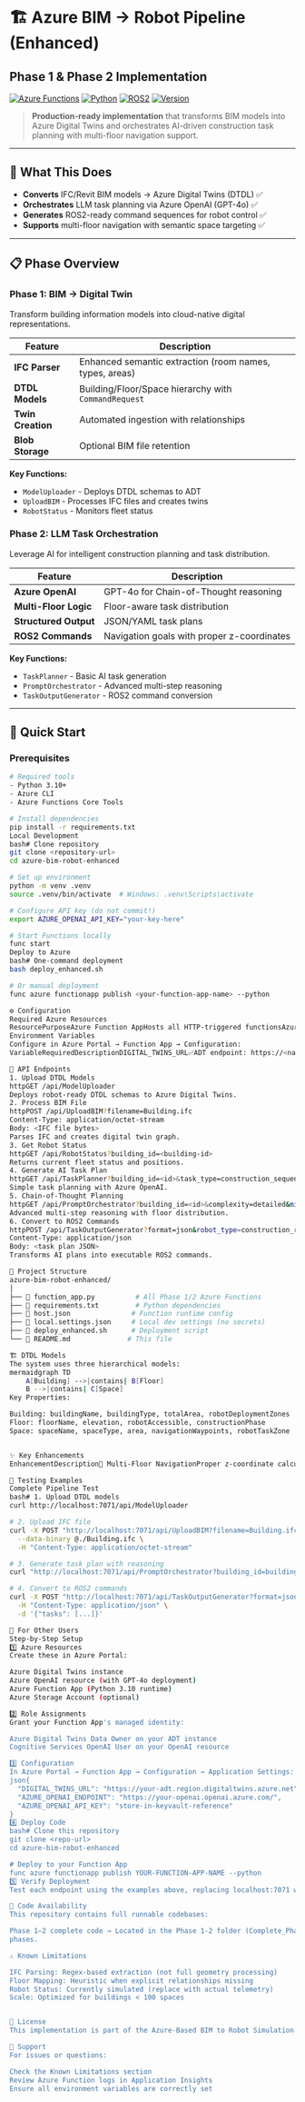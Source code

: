 # 🏗️ Azure BIM → Robot Pipeline (Enhanced)
## Phase 1 & Phase 2 Implementation

[![Azure Functions](https://img.shields.io/badge/Azure-Functions-0078D4?logo=azure-functions)](https://azure.microsoft.com/services/functions/)
[![Python](https://img.shields.io/badge/Python-3.10+-3776AB?logo=python)](https://www.python.org/)
[![ROS2](https://img.shields.io/badge/ROS2-Ready-22314E?logo=ros)](https://www.ros.org/)
[![Version](https://img.shields.io/badge/Version-10.0-green)](https://github.com)

> **Production-ready implementation** that transforms BIM models into Azure Digital Twins and orchestrates AI-driven construction task planning with multi-floor navigation support.

---

## 🎯 What This Does

- **Converts** IFC/Revit BIM models → Azure Digital Twins (DTDL) ✅
- **Orchestrates** LLM task planning via Azure OpenAI (GPT-4o) ✅  
- **Generates** ROS2-ready command sequences for robot control ✅
- **Supports** multi-floor navigation with semantic space targeting ✅

---

## 📋 Phase Overview

### **Phase 1: BIM → Digital Twin**
Transform building information models into cloud-native digital representations.

| Feature | Description |
|---------|-------------|
| **IFC Parser** | Enhanced semantic extraction (room names, types, areas) |
| **DTDL Models** | Building/Floor/Space hierarchy with `CommandRequest` |
| **Twin Creation** | Automated ingestion with relationships |
| **Blob Storage** | Optional BIM file retention |

**Key Functions:**
- `ModelUploader` - Deploys DTDL schemas to ADT
- `UploadBIM` - Processes IFC files and creates twins
- `RobotStatus` - Monitors fleet status

### **Phase 2: LLM Task Orchestration**
Leverage AI for intelligent construction planning and task distribution.

| Feature | Description |
|---------|-------------|
| **Azure OpenAI** | GPT-4o for Chain-of-Thought reasoning |
| **Multi-Floor Logic** | Floor-aware task distribution |
| **Structured Output** | JSON/YAML task plans |
| **ROS2 Commands** | Navigation goals with proper z-coordinates |

**Key Functions:**
- `TaskPlanner` - Basic AI task generation
- `PromptOrchestrator` - Advanced multi-step reasoning
- `TaskOutputGenerator` - ROS2 command conversion

---

## 🚀 Quick Start

### **Prerequisites**
```bash
# Required tools
- Python 3.10+
- Azure CLI
- Azure Functions Core Tools

# Install dependencies
pip install -r requirements.txt
Local Development
bash# Clone repository
git clone <repository-url>
cd azure-bim-robot-enhanced

# Set up environment
python -m venv .venv
source .venv/bin/activate  # Windows: .venv\Scripts\activate

# Configure API key (do not commit!)
export AZURE_OPENAI_API_KEY="your-key-here"

# Start Functions locally
func start
Deploy to Azure
bash# One-command deployment
bash deploy_enhanced.sh

# Or manual deployment
func azure functionapp publish <your-function-app-name> --python

⚙️ Configuration
Required Azure Resources
ResourcePurposeAzure Function AppHosts all HTTP-triggered functionsAzure Digital TwinsStores building digital representationAzure OpenAIProvides GPT-4o for task planningAzure Storage (Optional)Stores uploaded BIM files
Environment Variables
Configure in Azure Portal → Function App → Configuration:
VariableRequiredDescriptionDIGITAL_TWINS_URL✅ADT endpoint: https://<name>.<region>.digitaltwins.azure.netAZURE_OPENAI_ENDPOINT✅OpenAI endpoint: https://<name>.openai.azure.com/AZURE_OPENAI_API_KEY✅Store in Key Vault or App Settings (never in code)STORAGE_CONNECTION_STRING⭕For BIM file storage in Blob

📡 API Endpoints
1. Upload DTDL Models
httpGET /api/ModelUploader
Deploys robot-ready DTDL schemas to Azure Digital Twins.
2. Process BIM File
httpPOST /api/UploadBIM?filename=Building.ifc
Content-Type: application/octet-stream
Body: <IFC file bytes>
Parses IFC and creates digital twin graph.
3. Get Robot Status
httpGET /api/RobotStatus?building_id=<building-id>
Returns current fleet status and positions.
4. Generate AI Task Plan
httpGET /api/TaskPlanner?building_id=<id>&task_type=construction_sequence
Simple task planning with Azure OpenAI.
5. Chain-of-Thought Planning
httpGET /api/PromptOrchestrator?building_id=<id>&complexity=detailed&min_nav_per_floor=4&require_upper_floor=true
Advanced multi-step reasoning with floor distribution.
6. Convert to ROS2 Commands
httpPOST /api/TaskOutputGenerator?format=json&robot_type=construction_robot
Content-Type: application/json
Body: <task plan JSON>
Transforms AI plans into executable ROS2 commands.

📂 Project Structure
azure-bim-robot-enhanced/
│
├── 📄 function_app.py          # All Phase 1/2 Azure Functions
├── 📄 requirements.txt         # Python dependencies
├── 📄 host.json               # Function runtime config
├── 📄 local.settings.json     # Local dev settings (no secrets)
├── 📄 deploy_enhanced.sh      # Deployment script
└── 📄 README.md              # This file

🏗️ DTDL Models
The system uses three hierarchical models:
mermaidgraph TD
    A[Building] -->|contains| B[Floor]
    B -->|contains| C[Space]
Key Properties:

Building: buildingName, buildingType, totalArea, robotDeploymentZones
Floor: floorName, elevation, robotAccessible, constructionPhase
Space: spaceName, spaceType, area, navigationWaypoints, robotTaskZone


✨ Key Enhancements
EnhancementDescription🏢 Multi-Floor NavigationProper z-coordinate calculation based on floor elevation🎯 Semantic Space TargetingNavigate to "Executive Office" not just coordinates⚖️ Floor-Aware DistributionBalanced task assignment across floors🔒 Secure Key HandlingAPI keys in environment variables, not code🧠 Chain-of-ThoughtMulti-step reasoning for complex planning

🧪 Testing Examples
Complete Pipeline Test
bash# 1. Upload DTDL models
curl http://localhost:7071/api/ModelUploader

# 2. Upload IFC file
curl -X POST "http://localhost:7071/api/UploadBIM?filename=Building.ifc" \
  --data-binary @./Building.ifc \
  -H "Content-Type: application/octet-stream"

# 3. Generate task plan with reasoning
curl "http://localhost:7071/api/PromptOrchestrator?building_id=building-test&complexity=detailed"

# 4. Convert to ROS2 commands
curl -X POST "http://localhost:7071/api/TaskOutputGenerator?format=json" \
  -H "Content-Type: application/json" \
  -d '{"tasks": [...]}'

👥 For Other Users
Step-by-Step Setup
1️⃣ Azure Resources
Create these in Azure Portal:

Azure Digital Twins instance
Azure OpenAI resource (with GPT-4o deployment)
Azure Function App (Python 3.10 runtime)
Azure Storage Account (optional)

2️⃣ Role Assignments
Grant your Function App's managed identity:

Azure Digital Twins Data Owner on your ADT instance
Cognitive Services OpenAI User on your OpenAI resource

3️⃣ Configuration
In Azure Portal → Function App → Configuration → Application Settings:
json{
  "DIGITAL_TWINS_URL": "https://your-adt.region.digitaltwins.azure.net",
  "AZURE_OPENAI_ENDPOINT": "https://your-openai.openai.azure.com/",
  "AZURE_OPENAI_API_KEY": "store-in-keyvault-reference"
}
4️⃣ Deploy Code
bash# Clone this repository
git clone <repo-url>
cd azure-bim-robot-enhanced

# Deploy to your Function App
func azure functionapp publish YOUR-FUNCTION-APP-NAME --python
5️⃣ Verify Deployment
Test each endpoint using the examples above, replacing localhost:7071 with your Function App URL.

📌 Code Availability
This repository contains full runnable codebases:

Phase 1–2 complete code → Located in the Phase 1-2 folder (Complete_Phase_1_2_Code.py file) — Creates all components for those
phases.

⚠️ Known Limitations

IFC Parsing: Regex-based extraction (not full geometry processing)
Floor Mapping: Heuristic when explicit relationships missing
Robot Status: Currently simulated (replace with actual telemetry)
Scale: Optimized for buildings < 100 spaces


📝 License
This implementation is part of the Azure-Based BIM to Robot Simulation Pipeline proof-of-concept.

🤝 Support
For issues or questions:

Check the Known Limitations section
Review Azure Function logs in Application Insights
Ensure all environment variables are correctly set


